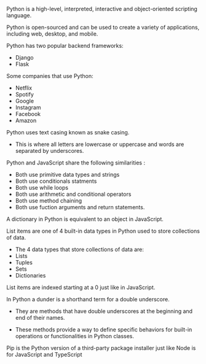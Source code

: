 <span class="emphasis">Python</span> is a <span class="emphasis">high-level</span>, <span class="emphasis">interpreted</span>, <span class="emphasis">interactive</span> and <span class="emphasis">object-oriented</span><span class="secondEmphasis"> scripting language</span>.

Python is <span class="emphasis">open-sourced</span> and can be used to create a <span class="secondEmphasis">variety</span> of <span class="emphasis">applications</span>, including <span class="emphasis">web</span>, <span class="emphasis">desktop</span>, and <span class="emphasis">mobile</span>.

Python has <span class="emphasis">two</span> popular <span class="emphasis">backend</span> <span class="secondEmphasis">frameworks</span>:
- <span class="emphasis">Django</span>
- <span class="emphasis">Flask</span>

Some <span class="emphasis">companies</span> that use Python:

- <span class="emphasis">Netflix</span>
- <span class="emphasis">Spotify</span>
- <span class="emphasis">Google</span>
- <span class="emphasis">Instagram</span>
- <span class="emphasis">Facebook</span>
- <span class="emphasis">Amazon</span>

<span class="emphasis">Python</span> uses <span class="emphasis">text casing</span> known as <span class="secondEmphasis">snake casing</span>.  

- This is where all letters are <span class="emphasis">lowercase</span> or <span class="emphasis">uppercase</span> and words are <span class="emphasis">separated</span> by <span class="emphasis">underscores</span>.

<span class="emphasis">Python</span> and <span class="emphasis">JavaScript</span> share the following <span class="emphasis">similarities</span> :

- Both use <span class="emphasis">primitive</span> <span class="secondEmphasis">data types</span> and <span class="emphasis">strings</span>
- Both use <span class="emphasis">conditionals statments</span>
- Both use <span class="emphasis">while loops</span>
- Both use <span class="emphasis">arithmetic</span> and <span class="emphasis">conditional operators</span>
- Both use <span class="emphasis">method chaining</span>
- Both use fuction <span class="emphasis">arguments</span> and <span class="emphasis">return</span> statements.

A <span class="emphasis">dictionary</span> in Python is <span class="emphasis">equivalent</span> to an <span class="emphasis">object</span> in <span class="emphasis">JavaScript</span>.

<span class="emphasis">List items</span> are one of <span class="emphasis">4</span> <span class="secondEmphasis">built-in</span> <span class="emphasis">data types</span> in Python used to store <span class="emphasis">collections</span> of <span class="emphasis">data</span>.

- The <span class="emphasis">4</span> <span class="secondEmphasis">data types</span> that <span class="emphasis">store</span> <span class="secondEmphasis">collections</span> of <span class="emphasis">data</span> are:
- <span class="emphasis">Lists</span>
- <span class="emphasis">Tuples</span>
- <span class="emphasis">Sets</span>
- <span class="emphasis">Dictionaries</span>

<span class="emphasis">List items</span> are <span class="emphasis">indexed</span> starting at a <span class="secondEmphasis">0</span> just like in <span class="emphasis">JavaScript</span>.

In Python a dunder is a shorthand term for a double underscore.

- They are methods that have double underscores at the beginning and end of their names.

- These methods provide a way to define specific behaviors for built-in operations or functionalities in Python classes.

Pip is the Python version of a third-party package installer just like Node is for JavaScript and TypeScript






